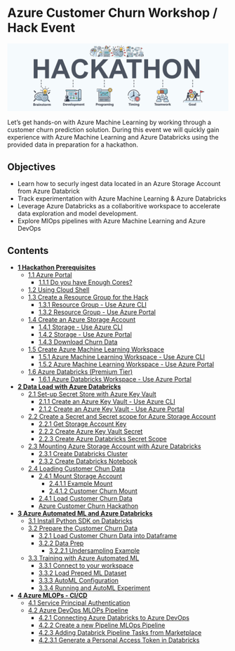 # Azure Customer Churn Workshop / Hack Event

![hackathon design](/images/hackathon.jpg)

Let’s get hands-on with Azure Machine Learning by working through a customer churn prediction solution. During this event we will quickly gain experience with Azure Machine Learning and Azure Databricks using the provided data in preparation for a hackathon.

## Objectives

- Learn how to securly ingest data located in an Azure Storage Account from Azure Databrick
- Track experimentation with Azure Machine Learning & Azure Databricks
- Leverage Azure Databricks as a collaboritive workspace to accelerate data exploration and model development.
- Explore MlOps pipelines with Azure Machine Learning and Azure DevOps

## Contents

- __[1 Hackathon Prerequisites](01-PreReq/)__
  * [1.1 Azure Portal](01-PreReq/#11-azure-portal)
    + [1.1.1 Do you have Enough Cores?](01-PreReq/#111-do-you-have-enough-cores-)
  * [1.2 Using Cloud Shell](01-PreReq/#12-using-cloud-shell)
  * [1.3 Create a Resource Group for the Hack](01-PreReq/#13-create-a-resource-group-for-the-hack)
    + [1.3.1 Resource Group - Use Azure CLI](01-PreReq/#131-resource-group---use-azure-cli)
    + [1.3.2 Resource Group - Use Azure Portal](01-PreReq/#132-resource-group---use-azure-portal)
  * [1.4 Create an Azure Storage Account](01-PreReq/#14-create-an-azure-storage-account)
    + [1.4.1 Storage - Use Azure CLI](01-PreReq/#141-storage---use-azure-cli)
    + [1.4.2 Storage - Use Azure Portal](01-PreReq/#142-storage---use-azure-portal)
    + [1.4.3 Download Churn Data](01-PreReq/#143-download-churn-data)
  * [1.5 Create Azure Machine Learning Workspace](01-PreReq/#15-create-azure-machine-learning-workspace)
    + [1.5.1 Azure Machine Learning Workspace - Use Azure CLI](01-PreReq/#151-azure-machine-learning-workspace---use-azure-cli)
    + [1.5.2 Azure Machine Learning Workspace - Use Azure Portal](01-PreReq/#152-azure-machine-learning-workspace---use-azure-portal)
  * [1.6 Azure Databricks (Premium Tier)](01-PreReq/#16-azure-databricks-premium-tier)
    + [1.6.1 Azure Databricks Workspace - Use Azure Portal](01-PreReq/#161-azure-databricks-workspace---use-azure-portal)
- __[2 Data Load with Azure Databricks](02-DataLoad/)__
  * [2.1 Set-up Secret Store with Azure Key Vault](02-DataLoad/#21-set-up-secret-store-with-azure-key-vault)
    + [2.1.1 Create an Azure Key Vault - Use Azure CLI](02-DataLoad/#211-create-an-azure-key-vault---use-azure-cli)
    + [2.1.2 Create an Azure Key Vault - Use Azure Portal](02-DataLoad/#212-create-an-azure-key-vault---use-azure-portal)
  * [2.2 Create a Secret and Secret scope for Azure Storage Account](02-DataLoad/#22-create-a-secret-and-secret-scope-for-azure-storage-account)
    + [2.2.1 Get Storage Account Key](02-DataLoad/#221-get-storage-account-key)
    + [2.2.2 Create Azure Key Vault Secret](02-DataLoad/#222-create-azure-key-vault-secret)
    + [2.2.3 Create Azure Databricks Secret Scope](02-DataLoad/#223-create-azure-databricks-secret-scope)
  * [2.3 Mounting Azure Storage Account with Azure Databricks](02-DataLoad/#23-mounting-azure-storage-account-with-azure-databricks)
    + [2.3.1 Create Databricks Cluster](02-DataLoad/#231-create-databricks-cluster)
    + [2.3.2 Create Databricks Notebook](02-DataLoad/#232-create-databricks-notebook)
  * [2.4 Loading Customer Chun Data](02-DataLoad/#24-loading-customer-chun-data)
    + [2.4.1 Mount Storage Account](02-DataLoad/#241-mount-storage-account)
      - [2.4.1.1 Example Mount](02-DataLoad/#2411-example-mount)
      - [2.4.1.2 Customer Churn Mount](02-DataLoad/#2412-customer-churn-mount)
    + [2.4.1 Load Customer Churn Data](02-DataLoad/#241-load-customer-churn-data)
    - [Azure Customer Churn Hackathon](#azure-customer-churn-hackathon)
- __[3 Azure Automated ML and Azure Databricks](03-AutoML/)__
  * [3.1 Install Python SDK on Databricks](03-AutoML/#31-install-python-sdk-on-databricks)
  * [3.2 Prepare the Customer Churn Data](03-AutoML/#32-prepare-the-customer-churn-data)
    + [3.2.1 Load Customer Churn Data into Dataframe](03-AutoML/#321-load-customer-churn-data-into-dataframe)
    + [3.2.2 Data Prep](03-AutoML/#322-data-prep)
      - [3.2.2.1 Undersampling Example](03-AutoML/#3221-undersampling-example)
  * [3.3 Training with Azure Automated ML](03-AutoML/#33-training-with-azure-automated-ml)
    + [3.3.1 Connect to your workspace](03-AutoML/#331-connect-to-your-workspace)
    + [3.3.2 Load Preped ML Dataset](03-AutoML/#332-load-preped-ml-dataset)
    + [3.3.3 AutoML Configuration](03-AutoML/#333-automl-configuration)
    + [3.3.4 Running and AutoML Experiment](03-AutoML/#334-running-and-automl-experiment)
- __[4 Azure MLOPs - CI/CD](04-MLOps-CICD/)__
  * [4.1 Service Principal Authentication](04-MLOps-CICD/#41-service-principal-authentication)
  * [4.2 Azure DevOps MLOPs Pipeline](04-MLOps-CICD/#42-azure-devops-mlops-pipeline)
    + [4.2.1 Connecting Azure Databricks to Azure DevOps](04-MLOps-CICD/#421-connecting-azure-databricks-to-azure-devops)
    + [4.2.2 Create a new Pipeline MLOps Pipeline](04-MLOps-CICD/#422-create-a-new-pipeline-mlops-pipeline)
    + [4.2.3 Adding Databrick Pipeline Tasks from Marketplace](04-MLOps-CICD/#423-adding-databrick-pipeline-tasks-from-marketplace)
    + [4.2.3.1 Generate a Personal Access Token in Databricks](04-MLOps-CICD/#4231-generate-a-personal-access-token-in-databricks)

